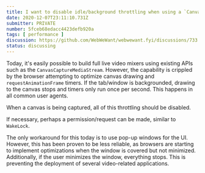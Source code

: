 ```yaml
---
title: I want to disable idle/background throttling when using a `CanvasCaptureMediaStream`
date: 2020-12-07T23:11:10.731Z
submitter: PRIVATE
number: 5fceb68edacc4423defb920a
tags: [ performance ]
discussion: https://github.com/WebWeWant/webwewant.fyi/discussions/733
status: discussing
---
```


Today, it's easily possible to build full live video mixers using existing APIs such as the `CanvasCaptureMediaStream`.  However, the capability is crippled by the browser attempting to optimize canvas drawing and `requestAnimationFrame` timers.  If the tab/window is backgrounded, drawing to the canvas stops and timers only run once per second.  This happens in all common user agents.

When a canvas is being captured, all of this throttling should be disabled.

If necessary, perhaps a permission/request can be made, similar to `WakeLock`.

The only workaround for this today is to use pop-up windows for the UI.  However, this has been proven to be less reliable, as browsers are starting to implement optimizations when the window is covered but not minimized.  Additionally, if the user minimizes the window, everything stops.  This is preventing the deployment of several video-related applications.
